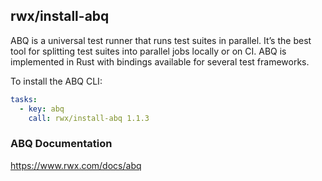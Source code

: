 ## rwx/install-abq

ABQ is a universal test runner that runs test suites in parallel. It’s the best tool for splitting test suites into parallel jobs locally or on CI. ABQ is implemented in Rust with bindings available for several test frameworks.

To install the ABQ CLI:

```yaml
tasks:
  - key: abq
    call: rwx/install-abq 1.1.3
```

### ABQ Documentation

https://www.rwx.com/docs/abq
